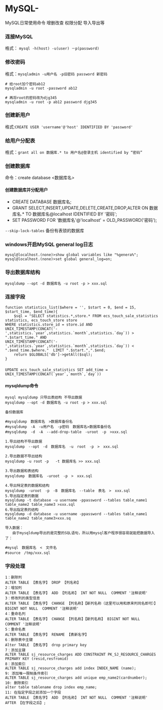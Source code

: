 # MySQL-
MySQL日常使用命令  增删改查 权限分配 导入导出等

### 连接MySQL
格式： `mysql -h(host) -u(user) －p(password)`

### 修改密码
格式：`mysqladmin -u用户名 -p旧密码 password 新密码`
```shell
# 给root加个密码ab12
mysqladmin -u root -password ab12

# 再将root的密码改为djg345
mysqladmin -u root -p ab12 password djg345
```
### 创建新用户
格式:`CREATE USER 'username'@'host' IDENTIFIED BY 'password'`
### 给用户分配表
格式：`grant all on 数据库.* to 用户名@登录主机 identified by “密码”`

### 创建数据库
命令：create database <数据库名>
#### 创建数据库并分配用户
 - CREATE DATABASE 数据库名;
 - GRANT SELECT,INSERT,UPDATE,DELETE,CREATE,DROP,ALTER ON 数据库名.* TO 数据库名@localhost IDENTIFIED BY '密码';
 - SET PASSWORD FOR '数据库名'@'localhost' = OLD_PASSWORD('密码');
 
`--skip-lock-tables` 备份有表锁的数据库

### windows开启MySQL general log日志
```shell
mysql@localhost.(none)>show global variables like "%genera%";
mysql@localhost.(none)>set global general_log=on;
```
### 导出数据库结构
```shell
mysqldump --opt -d 数据库名 -u root -p > xxx.sql
```

### 连接字段
```
function statistics_list($where = '', $start = 0, $end = 15, $start_time, $end_time){
    $sql = "SELECT statistics.*,store.* FROM ecs_touch_sale_statistics statistics, ecs_touch_store store 
WHERE statistics.store_id = store.id AND 
UNIX_TIMESTAMP(CONCAT('-',statistics.`year`,statistics.`month`,statistics.`day`)) > ".$start_time." AND 
UNIX_TIMESTAMP(CONCAT('-',statistics.`year`,statistics.`month`,statistics.`day`)) < ".$end_time.$where."  LIMIT ".$start.",".$end;
    return $GLOBALS['db']->getAll($sql);
}
```
### 
```
UPDATE ecs_touch_sale_statistics SET add_time = UNIX_TIMESTAMP(CONCAT(`year`,`month`,`day`))
```

#### mysqldump命令
```mysql
mysql mysqldump 只导出表结构 不导出数据
mysqldump --opt -d 数据库名 -u root -p > xxx.sql

备份数据库

#mysqldump　数据库名　>数据库备份名
#mysqldump　-A　-u用户名　-p密码　数据库名>数据库备份名
#mysqldump　-d　-A　--add-drop-table　-uroot　-p　>xxx.sql

1.导出结构不导出数据
mysqldump　--opt　-d　数据库名　-u　root　-p　>　xxx.sql　　

2.导出数据不导出结构
mysqldump -u root -p   -t 数据库名 >> xxx.sql

3.导出数据和表结构
mysqldump　数据库名　-uroot　-p　>　xxx.sql　

4.导出特定表的数据和结构
mysqldump　-uroot　-p　-B　数据库名　--table　表名　>　xxx.sql　　
5.导出指定表的数据
mysqldump -t database -u username -ppassword --tables table_name1 table_name2 table_name3 >xxx.sql
6.导出指定表的结构
mysqldump -d database -u username -ppassword --tables table_name1 table_name2 table_name3>xxx.sq

导入数据：
　　由于mysqldump导出的是完整的SQL语句，所以用mysql客户程序很容易就能把数据导入了：
  
#mysql　数据库名　<　文件名
#source　/tmp/xxx.sql　　

```

### 字段处理
```mysql
1：删除列
ALTER TABLE 【表名字】 DROP 【列名称】
2：增加列
ALTER TABLE 【表名字】 ADD 【列名称】 INT NOT NULL  COMMENT '注释说明'
3：修改列的类型信息
ALTER TABLE 【表名字】 CHANGE 【列名称】【新列名称（这里可以用和原来列同名即可）】 BIGINT NOT NULL  COMMENT '注释说明'
4：重命名列
ALTER TABLE 【表名字】 CHANGE 【列名称】【新列名称】 BIGINT NOT NULL  COMMENT '注释说明'
5：重命名表
ALTER TABLE 【表名字】 RENAME 【表新名字】
6：删除表中主键
Alter TABLE 【表名字】 drop primary key
7：添加主键
ALTER TABLE sj_resource_charges ADD CONSTRAINT PK_SJ_RESOURCE_CHARGES PRIMARY KEY (resid,resfromid)
8：添加索引
ALTER TABLE sj_resource_charges add index INDEX_NAME (name);
9: 添加唯一限制条件索引
ALTER TABLE sj_resource_charges add unique emp_name2(cardnumber);
10: 删除索引
alter table tablename drop index emp_name;
11: 在指定字段之前添加一个字段
ALTER TABLE 【表名字】 ADD 【列名称】 INT NOT NULL  COMMENT '注释说明' AFTER 【在字段之后】;
```

